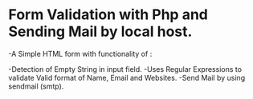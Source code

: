 # Form Validation with Php and Sending Mail by local host.

-A Simple HTML form with functionality of :


-Detection of Empty String in input field.
-Uses Regular Expressions to validate Valid format of Name, Email and Websites.
-Send Mail by using sendmail (smtp).

